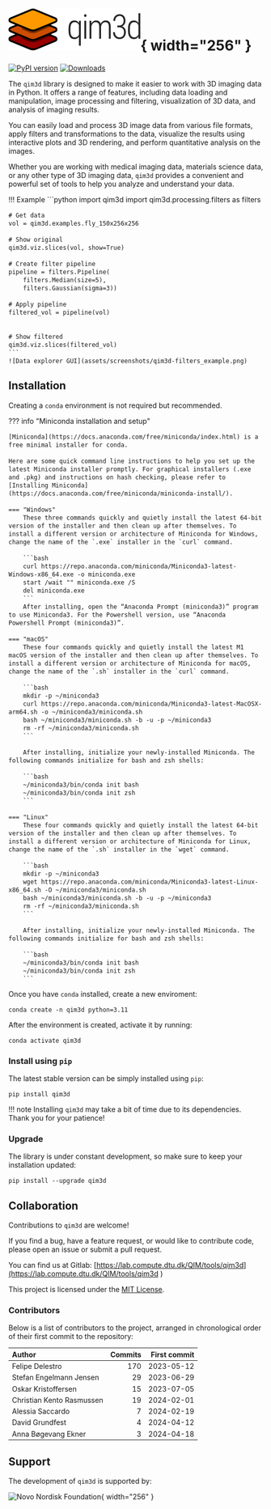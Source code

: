 # ![qim3d logo](assets/qim3d-logo.svg){ width="256" }

[![PyPI version](https://badge.fury.io/py/qim3d.svg)](https://badge.fury.io/py/qim3d)
[![Downloads](https://static.pepy.tech/badge/qim3d)](https://pepy.tech/project/qim3d)


The `qim3d` library is designed to make it easier to work with 3D imaging data in Python. It offers a range of features, including data loading and manipulation, image processing and filtering, visualization of 3D data, and analysis of imaging results.

You can easily load and process 3D image data from various file formats, apply filters and transformations to the data, visualize the results using interactive plots and 3D rendering, and perform quantitative analysis on the images.

Whether you are working with medical imaging data, materials science data, or any other type of 3D imaging data, `qim3d` provides a convenient and powerful set of tools to help you analyze and understand your data.


!!! Example
    ```python
    import qim3d
    import qim3d.processing.filters as filters

    # Get data
    vol = qim3d.examples.fly_150x256x256

    # Show original
    qim3d.viz.slices(vol, show=True)

    # Create filter pipeline
    pipeline = filters.Pipeline(
        filters.Median(size=5),
        filters.Gaussian(sigma=3))

    # Apply pipeline
    filtered_vol = pipeline(vol)


    # Show filtered
    qim3d.viz.slices(filtered_vol)
    ```
    ![Data explorer GUI](assets/screenshots/qim3d-filters_example.png)

## Installation

Creating a `conda` environment is not required but recommended.


??? info "Miniconda installation and setup"

    [Miniconda](https://docs.anaconda.com/free/miniconda/index.html) is a free minimal installer for conda. 

    Here are some quick command line instructions to help you set up the latest Miniconda installer promptly. For graphical installers (.exe and .pkg) and instructions on hash checking, please refer to [Installing Miniconda](https://docs.anaconda.com/free/miniconda/miniconda-install/).

    === "Windows"
        These three commands quickly and quietly install the latest 64-bit version of the installer and then clean up after themselves. To install a different version or architecture of Miniconda for Windows, change the name of the `.exe` installer in the `curl` command.

        ```bash
        curl https://repo.anaconda.com/miniconda/Miniconda3-latest-Windows-x86_64.exe -o miniconda.exe
        start /wait "" miniconda.exe /S
        del miniconda.exe
        ```
        After installing, open the “Anaconda Prompt (miniconda3)” program to use Miniconda3. For the Powershell version, use “Anaconda Powershell Prompt (miniconda3)”.
    
    === "macOS"
        These four commands quickly and quietly install the latest M1 macOS version of the installer and then clean up after themselves. To install a different version or architecture of Miniconda for macOS, change the name of the `.sh` installer in the `curl` command.

        ```bash
        mkdir -p ~/miniconda3
        curl https://repo.anaconda.com/miniconda/Miniconda3-latest-MacOSX-arm64.sh -o ~/miniconda3/miniconda.sh
        bash ~/miniconda3/miniconda.sh -b -u -p ~/miniconda3
        rm -rf ~/miniconda3/miniconda.sh
        ```

        After installing, initialize your newly-installed Miniconda. The following commands initialize for bash and zsh shells:

        ```bash
        ~/miniconda3/bin/conda init bash
        ~/miniconda3/bin/conda init zsh
        ```

    === "Linux"
        These four commands quickly and quietly install the latest 64-bit version of the installer and then clean up after themselves. To install a different version or architecture of Miniconda for Linux, change the name of the `.sh` installer in the `wget` command.

        ```bash
        mkdir -p ~/miniconda3
        wget https://repo.anaconda.com/miniconda/Miniconda3-latest-Linux-x86_64.sh -O ~/miniconda3/miniconda.sh
        bash ~/miniconda3/miniconda.sh -b -u -p ~/miniconda3
        rm -rf ~/miniconda3/miniconda.sh
        ```

        After installing, initialize your newly-installed Miniconda. The following commands initialize for bash and zsh shells:

        ```bash
        ~/miniconda3/bin/conda init bash
        ~/miniconda3/bin/conda init zsh
        ```
Once you have `conda` installed, create a new enviroment:

```
conda create -n qim3d python=3.11
```
After the environment is created, activate it by running:
```
conda activate qim3d
```





### Install using `pip`

The latest stable version can be simply installed using `pip`:

```
pip install qim3d
```

!!! note
    Installing `qim3d` may take a bit of time due to its dependencies. Thank you for your patience!

### Upgrade

The library is under constant development, so make sure to keep your installation updated:
```
pip install --upgrade qim3d
```

## Collaboration
Contributions to `qim3d` are welcome! 

If you find a bug, have a feature request, or would like to contribute code, please open an issue or submit a pull request.

You can find us at Gitlab:
[https://lab.compute.dtu.dk/QIM/tools/qim3d](https://lab.compute.dtu.dk/QIM/tools/qim3d
)

This project is licensed under the [MIT License](https://lab.compute.dtu.dk/QIM/tools/qim3d/-/blob/main/LICENSE).

### Contributors

Below is a list of contributors to the project, arranged in chronological order of their first commit to the repository:

| Author                    |   Commits | First commit |
|:--------------------------|----------:|-------------:|
| Felipe Delestro           |       170 | 2023-05-12   |
| Stefan Engelmann Jensen   |        29 | 2023-06-29   |
| Oskar Kristoffersen       |        15 | 2023-07-05   |
| Christian Kento Rasmussen |        19 | 2024-02-01   |
| Alessia Saccardo          |         7 | 2024-02-19   |
| David Grundfest           |         4 | 2024-04-12   |
| Anna Bøgevang Ekner       |         3 | 2024-04-18   |

## Support

The development of `qim3d` is supported by:

![Novo Nordisk Foundation](https://novonordiskfonden.dk//app/uploads/NNF-INT_logo_tagline_blue_RGB_solid.png){ width="256" }